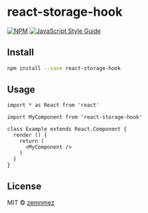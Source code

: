 # react-storage-hook

> 

[![NPM](https://img.shields.io/npm/v/react-storage-hook.svg)](https://www.npmjs.com/package/react-storage-hook) [![JavaScript Style Guide](https://img.shields.io/badge/code_style-standard-brightgreen.svg)](https://standardjs.com)

## Install

```bash
npm install --save react-storage-hook
```

## Usage

```tsx
import * as React from 'react'

import MyComponent from 'react-storage-hook'

class Example extends React.Component {
  render () {
    return (
      <MyComponent />
    )
  }
}
```

## License

MIT © [zemnmez](https://github.com/zemnmez)
